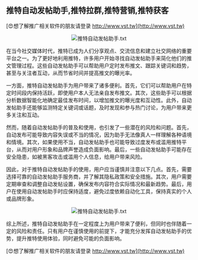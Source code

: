 ## **推特自动发帖助手,推特拉群,推特营销,推特获客**

[😍想了解推广相关软件的朋友请登录 http://www.vst.tw](http://www.vst.tw)

 <center><img src="https://vst.tw/MP4/tuiguang/png/1.png" alt="推特自动发帖助手.txt"></center>

在当今社交媒体时代，推特已成为人们分享观点、交流信息和建立社交网络的重要平台之一。为了更好地利用推特，许多用户开始寻找自动发帖助手来简化他们的推文管理过程。这些自动发帖助手可以帮助用户定时发布推文、跟踪关键词和趋势，甚至与关注者互动，从而节省时间并提高推文的曝光率。

一方面，推特自动发帖助手为用户带来了诸多便利。首先，它们可以帮助用户在特定时间段内保持活跃，即使用户本人无法亲自发布推文。其次，这些助手可以根据分析数据智能化地确定最佳发布时间，以增加推文的曝光度和互动性。此外，自动发帖助手还能够监测特定关键词或话题，及时发现和参与热门讨论，为用户带来更多关注和互动。

然而，随着自动发帖助手的普及和使用，也引发了一些潜在的风险和问题。首先，自动发布可能导致内容失误或不当的情况，因为助手无法像真人一样理解各种语境和情境。其次，如果使用不当，自动发帖助手也可能导致过度发布或滥用推特平台，从而对用户形象和品牌声誉造成负面影响。最后，一些自动发帖助手可能存在安全隐患，如被黑客攻击或滥用个人信息，给用户带来风险。

因此，对于推特自动发帖助手的使用，用户应当谨慎并注意以下几点。首先，需要选择可靠的自动发帖助手服务商，并了解其隐私政策和安全措施。其次，用户需要定期审查和调整自动发帖设置，确保发布内容符合实际情况和最新趋势。最后，用户在使用自动发帖助手时应保持适度，避免过度依赖自动化工具，保持真实的个人或品牌形象。

 <center><img src="https://vst.tw/MP4/tuiguang/png/7.png" alt="推特自动发帖助手.txt"></center>

综上所述，推特自动发帖助手在一定程度上为用户带来了便利，但同时也伴随着一定的风险和责任。只有用户在谨慎使用的前提下，才能充分发挥自动发帖助手的优势，提升推特使用体验，同时避免可能的负面影响。

[😍想了解推广相关软件的朋友请登录 http://www.vst.tw](http://www.vst.tw)



